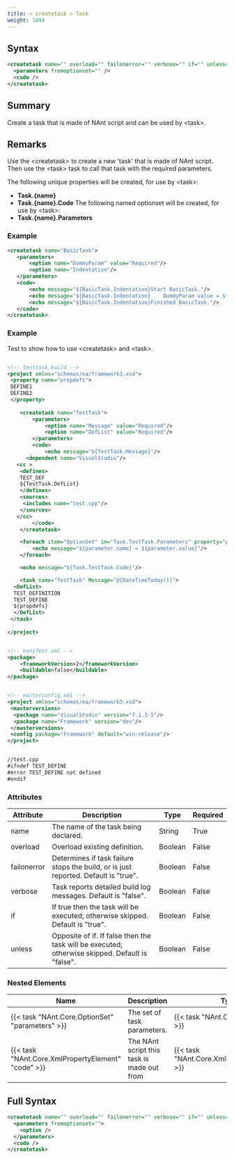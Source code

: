 ```yaml
---
title: < createtask > Task
weight: 1094
---
```

## Syntax
```xml
<createtask name="" overload="" failonerror="" verbose="" if="" unless="">
  <parameters fromoptionset="" />
  <code />
</createtask>
```
## Summary ##
Create a task that is made of NAnt script and can be used by &lt;task&gt;.

## Remarks ##
Use the &lt;createtask&gt; to create a new &#39;task&#39; that is made of NAnt
script.  Then use the &lt;task&gt; task to call that task with the required parameters.

The following unique properties will be created, for use by &lt;task&gt;:


 - **Task.{name}**
 - **Task.{name}.Code**
The following named optionset will be created, for use by &lt;task&gt;:
 - **Task.{name}.Parameters**


### Example ###

```xml
<createtask name="BasicTask">
   <parameters>
       <option name="DummyParam" value="Required"/>
       <option name="Indentation"/>
   </parameters>
   <code>
       <echo message="${BasicTask.Indentation}Start BasicTask."/>
       <echo message="${BasicTask.Indentation}    DummyParam value = ${BasicTask.DummyParam}"/>
       <echo message="${BasicTask.Indentation}Finished BasicTask."/>
   </code>
</createtask>
```


### Example ###
Test to show how to use &lt;createtask&gt; and &lt;task&gt;.


```xml

<!-- testtask.build -->
<project xmlns="schemas/ea/framework3.xsd">
 <property name="propdefs">
 DEFINE1
 DEFINE2
 </property>
	
    <createtask name="TestTask">
        <parameters>
            <option name="Message" value="Required"/>
            <option name="DefList" value="Required"/>
        </parameters>
        <code>
            <echo message="${TestTask.Message}"/>
      <dependent name="VisualStudio"/>
   <cc >
    <defines>
    TEST_DEF
    ${TestTask.DefList}
    </defines>
    <sources>
     <includes name="test.cpp"/>
    </sources>
   </cc>
        </code>
    </createtask>

    <foreach item="OptionSet" in="Task.TestTask.Parameters" property="parameter">
        <echo message="${parameter.name} = ${parameter.value}"/>
    </foreach>

    <echo message="${Task.TestTask.Code}"/>

    <task name="TestTask" Message="@{DateTimeToday()}">
  <DefList>
  TEST_DEFINITION
  TEST_DEFINE
  ${propdefs}
  </DefList>
 </task>
   
</project>

```

```xml

<!-- manifest.xml -->
<package>
    <frameworkVersion>2</frameworkVersion>
    <buildable>false</buildable>
</package>

```

```xml

<!-- masterconfig.xml -->
<project xmlns="schemas/ea/framework3.xsd">
 <masterversions>
  <package name="VisualStudio" version="7.1.1-5"/>
  <package name="Framework" version="dev"/>
 </masterversions>
 <config package="Framework" default="win-release"/>
</project>

```

```xml

//test.cpp
#ifndef TEST_DEFINE
#error TEST_DEFINE not defined
#endif

```



### Attributes
| Attribute | Description | Type | Required |
| --------- | ----------- | ---- | -------- |
| name | The name of the task being declared. | String | True |
| overload | Overload existing definition. | Boolean | False |
| failonerror | Determines if task failure stops the build, or is just reported. Default is &quot;true&quot;. | Boolean | False |
| verbose | Task reports detailed build log messages.  Default is &quot;false&quot;. | Boolean | False |
| if | If true then the task will be executed; otherwise skipped. Default is &quot;true&quot;. | Boolean | False |
| unless | Opposite of if.  If false then the task will be executed; otherwise skipped. Default is &quot;false&quot;. | Boolean | False |

### Nested Elements
| Name | Description | Type | Required |
| ---- | ----------- | ---- | -------- |
| {{< task "NAnt.Core.OptionSet" "parameters" >}}| The set of task parameters. | {{< task "NAnt.Core.OptionSet" >}} | False |
| {{< task "NAnt.Core.XmlPropertyElement" "code" >}}| The NAnt script this task is made out from | {{< task "NAnt.Core.XmlPropertyElement" >}} | False |

## Full Syntax
```xml
<createtask name="" overload="" failonerror="" verbose="" if="" unless="">
  <parameters fromoptionset="">
    <option />
  </parameters>
  <code />
</createtask>
```

